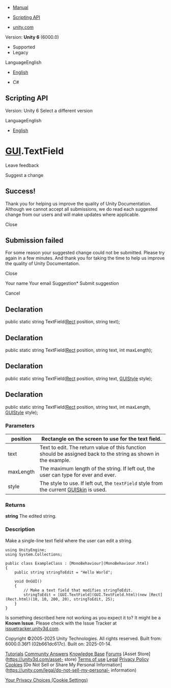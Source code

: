 [ ]()

  * [Manual](../Manual/index.html)
  * [Scripting API](../ScriptReference/index.html)

  * [unity.com](https://unity.com/)

Version: **Unity 6** (6000.0)

  * Supported
  * Legacy

LanguageEnglish

  * [English]()

  * C#

[ ](https://docs.unity3d.com)

## Scripting API

Version: Unity 6 Select a different version

LanguageEnglish

  * [English]()

#  [GUI](GUI.html).TextField

Leave feedback

Suggest a change

## Success!

Thank you for helping us improve the quality of Unity Documentation. Although
we cannot accept all submissions, we do read each suggested change from our
users and will make updates where applicable.

Close

## Submission failed

For some reason your suggested change could not be submitted. Please <a>try
again</a> in a few minutes. And thank you for taking the time to help us
improve the quality of Unity Documentation.

Close

Your name Your email Suggestion* Submit suggestion

Cancel

[ ]()

## Declaration

public static string TextField([Rect](Rect.html) position, string text);

## Declaration

public static string TextField([Rect](Rect.html) position, string text, int
maxLength);

## Declaration

public static string TextField([Rect](Rect.html) position, string text,
[GUIStyle](GUIStyle.html) style);

## Declaration

public static string TextField([Rect](Rect.html) position, string text, int
maxLength, [GUIStyle](GUIStyle.html) style);

### Parameters

position | Rectangle on the screen to use for the text field.  
---|---  
text | Text to edit. The return value of this function should be assigned back to the string as shown in the example.  
maxLength | The maximum length of the string. If left out, the user can type for ever and ever.  
style | The style to use. If left out, the `textField` style from the current [GUISkin](GUISkin.html) is used.  
  
### Returns

**string** The edited string.

### Description

Make a single-line text field where the user can edit a string.

    
    
    using UnityEngine;
    using System.Collections;  
      
    public class ExampleClass : [MonoBehaviour](MonoBehaviour.html)
    {
        public string stringToEdit = "Hello World";  
      
        void OnGUI()
        {
            // Make a text field that modifies stringToEdit.
            stringToEdit = [GUI.TextField](GUI.TextField.html)(new [Rect](Rect.html)(10, 10, 200, 20), stringToEdit, 25);
        }
    }
    

Is something described here not working as you expect it to? It might be a
**Known Issue**. Please check with the Issue Tracker at
[issuetracker.unity3d.com](https://issuetracker.unity3d.com).

Copyright ©2005-2025 Unity Technologies. All rights reserved. Built from:
6000.0.36f1 (02b661dc617c). Built on: 2025-01-14.

[Tutorials](https://unity3d.com/learn) [Community
Answers](https://answers.unity3d.com) [Knowledge
Base](https://support.unity3d.com/hc/en-us)
[Forums](https://forum.unity3d.com) [Asset Store](https://unity3d.com/asset-
store) [Terms of use](https://docs.unity3d.com/Manual/TermsOfUse.html)
[Legal](https://unity.com/legal) [Privacy
Policy](https://unity.com/legal/privacy-policy)
[Cookies](https://unity.com/legal/cookie-policy) [Do Not Sell or Share My
Personal Information](https://unity.com/legal/do-not-sell-my-personal-
information)

[Your Privacy Choices (Cookie Settings)](javascript:void\(0\);)

